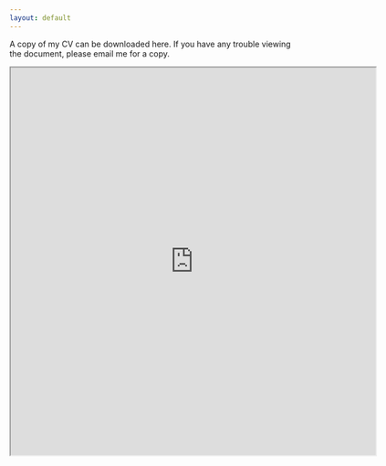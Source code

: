 ```yaml
---
layout: default
---
```




A copy of my CV can be downloaded here. If you have any trouble viewing the document, please email me for a copy. 
 
<iframe src="https://drive.google.com/file/d/1La1_mI88-MBQVNblDhyx9wL2KCjIEDlo/preview" width="640" height="680"></iframe>
